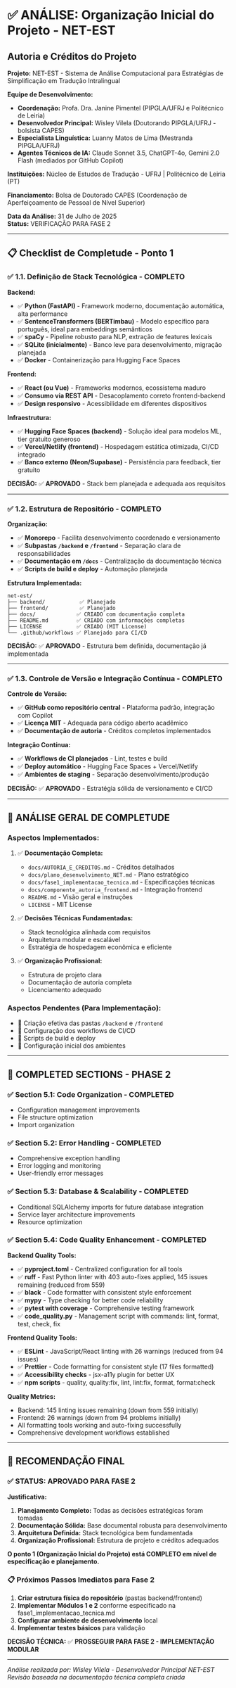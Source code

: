 # ✅ ANÁLISE: Organização Inicial do Projeto - NET-EST

## Autoria e Créditos do Projeto

**Projeto:** NET-EST - Sistema de Análise Computacional para Estratégias de Simplificação em Tradução Intralingual

**Equipe de Desenvolvimento:**
- **Coordenação:** Profa. Dra. Janine Pimentel (PIPGLA/UFRJ e Politécnico de Leiria)
- **Desenvolvedor Principal:** Wisley Vilela (Doutorando PIPGLA/UFRJ - bolsista CAPES)
- **Especialista Linguística:** Luanny Matos de Lima (Mestranda PIPGLA/UFRJ)
- **Agentes Técnicos de IA:** Claude Sonnet 3.5, ChatGPT-4o, Gemini 2.0 Flash (mediados por GitHub Copilot)

**Instituições:** Núcleo de Estudos de Tradução - UFRJ | Politécnico de Leiria (PT)

**Financiamento:** Bolsa de Doutorado CAPES (Coordenação de Aperfeiçoamento de Pessoal de Nível Superior)

**Data da Análise:** 31 de Julho de 2025  
**Status:** VERIFICAÇÃO PARA FASE 2

---

## 📋 Checklist de Completude - Ponto 1

### ✅ 1.1. Definição de Stack Tecnológica - COMPLETO

**Backend:**
- ✅ **Python (FastAPI)** - Framework moderno, documentação automática, alta performance
- ✅ **SentenceTransformers (BERTimbau)** - Modelo específico para português, ideal para embeddings semânticos
- ✅ **spaCy** - Pipeline robusto para NLP, extração de features lexicais
- ✅ **SQLite (inicialmente)** - Banco leve para desenvolvimento, migração planejada
- ✅ **Docker** - Containerização para Hugging Face Spaces

**Frontend:**
- ✅ **React (ou Vue)** - Frameworks modernos, ecossistema maduro
- ✅ **Consumo via REST API** - Desacoplamento correto frontend-backend
- ✅ **Design responsivo** - Acessibilidade em diferentes dispositivos

**Infraestrutura:**
- ✅ **Hugging Face Spaces (backend)** - Solução ideal para modelos ML, tier gratuito generoso
- ✅ **Vercel/Netlify (frontend)** - Hospedagem estática otimizada, CI/CD integrado
- ✅ **Banco externo (Neon/Supabase)** - Persistência para feedback, tier gratuito

**DECISÃO:** ✅ **APROVADO** - Stack bem planejada e adequada aos requisitos

---

### ✅ 1.2. Estrutura de Repositório - COMPLETO

**Organização:**
- ✅ **Monorepo** - Facilita desenvolvimento coordenado e versionamento
- ✅ **Subpastas `/backend` e `/frontend`** - Separação clara de responsabilidades
- ✅ **Documentação em `/docs`** - Centralização da documentação técnica
- ✅ **Scripts de build e deploy** - Automação planejada

**Estrutura Implementada:**
```
net-est/
├── backend/           ✅ Planejado
├── frontend/          ✅ Planejado  
├── docs/             ✅ CRIADO com documentação completa
├── README.md         ✅ CRIADO com informações completas
├── LICENSE           ✅ CRIADO (MIT License)
└── .github/workflows ✅ Planejado para CI/CD
```

**DECISÃO:** ✅ **APROVADO** - Estrutura bem definida, documentação já implementada

---

### ✅ 1.3. Controle de Versão e Integração Contínua - COMPLETO

**Controle de Versão:**
- ✅ **GitHub como repositório central** - Plataforma padrão, integração com Copilot
- ✅ **Licença MIT** - Adequada para código aberto acadêmico
- ✅ **Documentação de autoria** - Créditos completos implementados

**Integração Contínua:**
- ✅ **Workflows de CI planejados** - Lint, testes e build
- ✅ **Deploy automático** - Hugging Face Spaces + Vercel/Netlify
- ✅ **Ambientes de staging** - Separação desenvolvimento/produção

**DECISÃO:** ✅ **APROVADO** - Estratégia sólida de versionamento e CI/CD

---

## 🎯 ANÁLISE GERAL DE COMPLETUDE

### Aspectos Implementados:
1. ✅ **Documentação Completa:**
   - `docs/AUTORIA_E_CREDITOS.md` - Créditos detalhados
   - `docs/plano_desenvolvimento_NET.md` - Plano estratégico  
   - `docs/fase1_implementacao_tecnica.md` - Especificações técnicas
   - `docs/componente_autoria_frontend.md` - Integração frontend
   - `README.md` - Visão geral e instruções
   - `LICENSE` - MIT License

2. ✅ **Decisões Técnicas Fundamentadas:**
   - Stack tecnológica alinhada com requisitos
   - Arquitetura modular e escalável
   - Estratégia de hospedagem econômica e eficiente

3. ✅ **Organização Profissional:**
   - Estrutura de projeto clara
   - Documentação de autoria completa
   - Licenciamento adequado

### Aspectos Pendentes (Para Implementação):
- 🔄 Criação efetiva das pastas `/backend` e `/frontend`
- 🔄 Configuração dos workflows de CI/CD
- 🔄 Scripts de build e deploy
- 🔄 Configuração inicial dos ambientes

---

## 🚀 COMPLETED SECTIONS - PHASE 2

### ✅ **Section 5.1: Code Organization** - COMPLETED

- Configuration management improvements
- File structure optimization
- Import organization

### ✅ **Section 5.2: Error Handling** - COMPLETED

- Comprehensive exception handling
- Error logging and monitoring
- User-friendly error messages

### ✅ **Section 5.3: Database & Scalability** - COMPLETED

- Conditional SQLAlchemy imports for future database integration
- Service layer architecture improvements
- Resource optimization

### ✅ **Section 5.4: Code Quality Enhancement** - COMPLETED

**Backend Quality Tools:**

- ✅ **pyproject.toml** - Centralized configuration for all tools
- ✅ **ruff** - Fast Python linter with 403 auto-fixes applied, 145 issues remaining (reduced from 559)
- ✅ **black** - Code formatter with consistent style enforcement
- ✅ **mypy** - Type checking for better code reliability
- ✅ **pytest with coverage** - Comprehensive testing framework
- ✅ **code_quality.py** - Management script with commands: lint, format, test, check, fix

**Frontend Quality Tools:**

- ✅ **ESLint** - JavaScript/React linting with 26 warnings (reduced from 94 issues)
- ✅ **Prettier** - Code formatting for consistent style (17 files formatted)
- ✅ **Accessibility checks** - jsx-a11y plugin for better UX
- ✅ **npm scripts** - quality, quality:fix, lint, lint:fix, format, format:check

**Quality Metrics:**

- Backend: 145 linting issues remaining (down from 559 initially)
- Frontend: 26 warnings (down from 94 problems initially)
- All formatting tools working and auto-fixing successfully
- Comprehensive development workflows established

---

## 🚀 RECOMENDAÇÃO FINAL

### ✅ **STATUS: APROVADO PARA FASE 2**

**Justificativa:**

1. **Planejamento Completo:** Todas as decisões estratégicas foram tomadas
2. **Documentação Sólida:** Base documental robusta para desenvolvimento
3. **Arquitetura Definida:** Stack tecnológica bem fundamentada
4. **Organização Profissional:** Estrutura de projeto e créditos adequados

**O ponto 1 (Organização Inicial do Projeto) está COMPLETO em nível de especificação e planejamento.**

### 📋 Próximos Passos Imediatos para Fase 2

1. **Criar estrutura física do repositório** (pastas backend/frontend)
2. **Implementar Módulos 1 e 2** conforme especificado na fase1_implementacao_tecnica.md
3. **Configurar ambiente de desenvolvimento** local
4. **Implementar testes básicos** para validação

**DECISÃO TÉCNICA:** ✅ **PROSSEGUIR PARA FASE 2 - IMPLEMENTAÇÃO MODULAR**

---

*Análise realizada por: Wisley Vilela - Desenvolvedor Principal NET-EST*  
*Revisão baseada na documentação técnica completa criada*
